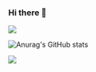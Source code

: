### Hi there 👋

<!--
**stillloveyou/stillloveyou** is a ✨ _special_ ✨ repository because its `README.md` (this file) appears on your GitHub profile.

Here are some ideas to get you started:

- 🔭 I’m currently working on ...
- 🌱 I’m currently learning ...
- 👯 I’m looking to collaborate on ...
- 🤔 I’m looking for help with ...
- 💬 Ask me about ...
- 📫 How to reach me: ...
- 😄 Pronouns: ...
- ⚡ Fun fact: ...
-->
<a href=https://blog.naver.com/dnjfzmf target="_blank"><img src="https://img.shields.io/badge/Blog-배경색?style=plastic&logo=#FF5722&logoColor=000000"/></a>

![Anurag's GitHub stats](https://github-readme-stats.vercel.app/api?username=stillloveyou&show_icons=true&theme=radical)

<img src="https://img.shields.io/badge/#6DB33F?style=for-the-badge&logo=이미지 이름&logoColor=black">
